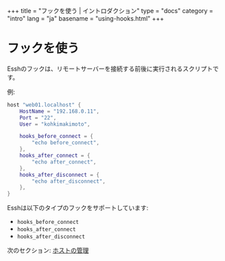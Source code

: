 +++
title = "フックを使う | イントロダクション"
type = "docs"
category = "intro"
lang = "ja"
basename = "using-hooks.html"
+++

# フックを使う

Esshのフックは、リモートサーバーを接続する前後に実行されるスクリプトです。

例:

~~~lua
host "web01.localhost" {
    HostName = "192.168.0.11",
    Port = "22",
    User = "kohkimakimoto",

    hooks_before_connect = {
        "echo before_connect",
    },
    hooks_after_connect = {
        "echo after_connect",
    },
    hooks_after_disconnect = {
        "echo after_disconnect",
    },
}
~~~

Esshは以下のタイプのフックをサポートしています:

* `hooks_before_connect`
* `hooks_after_connect`
* `hooks_after_disconnect`

次のセクション: [ホストの管理](managing-hosts.html)
